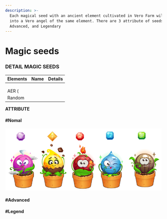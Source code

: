 ```yaml
---
description: >-
  Each magical seed with an ancient element cultivated in Vero Farm will sprout
  into a Vero angel of the same element. There are 3 attribute of seeds: Normal,
  Advanced, and Legendary
---
```


# Magic seeds

### DETAIL MAGIC SEEDS

| Elements | Name | Details |
| :--- | :--- | :--- |
|  |  |  |
|  |  |  |
|  |  |  |
| AER \( |  |  |
| Random |  |  |

**ATTRIBUTE**

#### \#Nomal

![Nomal Magic Seed](../../.gitbook/assets/seeds.png)

#### \#Advanced



#### \#Legend



